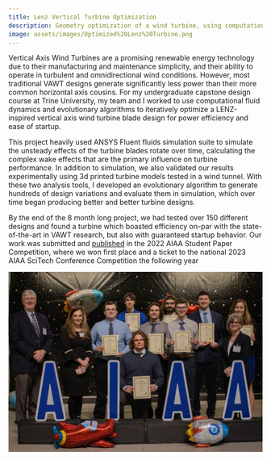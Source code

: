 ```yaml
---
title: Lenz Vertical Turbine Optimization
description: Geometry optimization of a wind turbine, using computational fluid dynamics and evolutionary algorithms
image: assets/images/Optimized%20Lenz%20Turbine.png
---
```

Vertical Axis Wind Turbines are a promising renewable energy technology due to their manufacturing and maintenance simplicity, and their ability to operate in turbulent and omnidirectional wind conditions. However, most traditional VAWT designs generate significantly less power than their more common horizontal axis cousins. For my undergraduate capstone design course at Trine University, my team and I worked to use computational fluid dynamics and evolutionary algorithms to iteratively optimize a LENZ-inspired vertical axis wind turbine blade design for power efficiency and ease of startup. 

This project heavily used ANSYS Fluent fluids simulation suite to simulate the unsteady effects of the turbine blades rotate over time, calculating the complex wake effects that are the primary influence on turbine performance. In addition to simulation, we also validated our results experimentally using 3d printed turbine models tested in a wind tunnel. With these two analysis tools, I developed an evolutionary algorithm to generate hundreds of design variations and evaluate them in simulation, which over time began producing better and better turbine designs. 

By the end of the 8 month long project, we had tested over 150 different designs and found a turbine which boasted efficiency on-par with the state-of-the-art in VAWT research, but also with guaranteed startup behavior. Our work was submitted and [published](https://doi.org/10.2514/6.2023-0017) in the 2022 AIAA Student Paper Competition, where we won first place and a ticket to the national 2023 AIAA SciTech Conference Competition the following year

![2021 Regional Conference Winners](/assets/images/AIAA%20Conference%20Winners.jpg)
